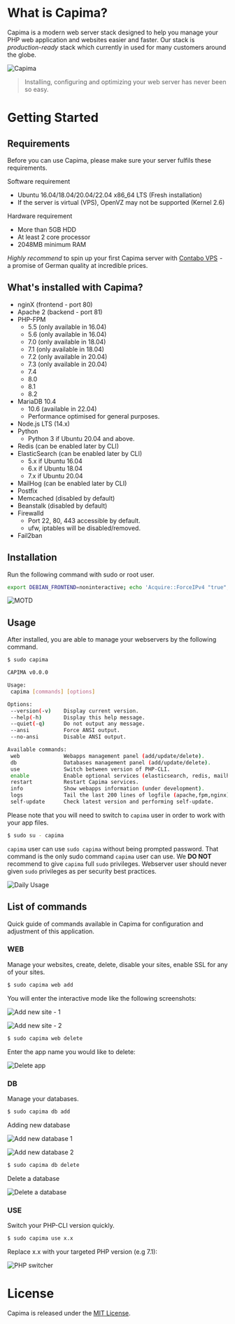 # What is Capima?

Capima is a modern web server stack designed to help you manage your PHP web application and websites easier and faster. Our stack is _production-ready_ stack which currently in used for many customers around the globe.

![Capima](screenshots/capima.png)

> Installing, configuring and optimizing your web server has never been so easy.

# Getting Started

## Requirements

Before you can use Capima, please make sure your server fulfils these requirements.

Software requirement

* Ubuntu 16.04/18.04/20.04/22.04 x86_64 LTS (Fresh installation)
* If the server is virtual (VPS), OpenVZ may not be supported (Kernel 2.6)

Hardware requirement

* More than 5GB HDD
* At least 2 core processor
* 2048MB minimum RAM

*Highly recommend* to spin up your first Capima server with <a href="https://www.jdoqocy.com/click-100471996-12454592" target="_top">Contabo VPS</a><img src="https://www.lduhtrp.net/image-100471996-12454592" width="1" height="1" border="0"/> - a promise of German quality at incredible prices.

## What's installed with Capima?

* nginX (frontend - port 80)
* Apache 2 (backend - port 81)
* PHP-FPM
  * 5.5 (only available in 16.04)
  * 5.6 (only available in 16.04)
  * 7.0 (only available in 18.04)
  * 7.1 (only available in 18.04)
  * 7.2 (only available in 20.04)
  * 7.3 (only available in 20.04)
  * 7.4
  * 8.0
  * 8.1
  * 8.2
* MariaDB 10.4
  * 10.6 (available in 22.04)
  * Performance optimised for general purposes.
* Node.js LTS (14.x)
* Python
  * Python 3 if Ubuntu 20.04 and above.
* Redis (can be enabled later by CLI)
* ElasticSearch (can be enabled later by CLI)
  * 5.x if Ubuntu 16.04
  * 6.x if Ubuntu 18.04
  * 7.x if Ubuntu 20.04
* MailHog (can be enabled later by CLI)
* Postfix
* Memcached (disabled by default)
* Beanstalk (disabled by default)
* Firewalld
  * Port 22, 80, 443 accessible by default.
  * ufw, iptables will be disabled/removed.
* Fail2ban

## Installation

Run the following command with sudo or root user.

```bash
export DEBIAN_FRONTEND=noninteractive; echo 'Acquire::ForceIPv4 "true";' | sudo tee /etc/apt/apt.conf.d/99force-ipv4; sudo apt-get update; sudo apt-get install curl netcat-openbsd ca-certificates wget -y; curl -4 --silent --location https://capima.nntoan.com/files/installers/install.sh | sudo bash -; export DEBIAN_FRONTEND=newt
```

![MOTD](screenshots/capima-motd.png)

## Usage

After installed, you are able to manage your webservers by the following command.

```bash
$ sudo capima

CAPIMA v0.0.0

Usage:
 capima [commands] [options]

Options:
 --version(-v)    Display current version.
 --help(-h)       Display this help message.
 --quiet(-q)      Do not output any message.
 --ansi           Force ANSI output.
 --no-ansi        Disable ANSI output.

Available commands:
 web              Webapps management panel (add/update/delete).
 db               Databases management panel (add/update/delete).
 use              Switch between version of PHP-CLI.
 enable           Enable optional services (elasticsearch, redis, mailhog).
 restart          Restart Capima services.
 info             Show webapps information (under development).
 logs             Tail the last 200 lines of logfile (apache,fpm,nginx).
 self-update      Check latest version and performing self-update.
```

Please note that you will need to switch to `capima` user in order to work with your app files.

```bash
$ sudo su - capima
```

`capima` user can use `sudo capima` without being prompted password. That command is the only sudo command `capima` user can use. We **DO NOT** recommend to give `capima` full `sudo` privileges. Webserver user should never given `sudo` privileges as per security best practices.

![Daily Usage](screenshots/capima-daily-usage.png)

## List of commands

Quick guide of commands available in Capima for configuration and adjustment of this application.

### WEB

Manage your websites, create, delete, disable your sites, enable SSL for any of your sites.

```bash
$ sudo capima web add
```

You will enter the interactive mode like the following screenshots:

![Add new site - 1](screenshots/capima-web-add-1.png)

![Add new site - 2](screenshots/capima-web-add-2.png)

```bash
$ sudo capima web delete
```

Enter the app name you would like to delete:

![Delete app](screenshots/capima-web-del.png)

### DB

Manage your databases.

```bash
$ sudo capima db add
```

Adding new database

![Add new database 1](screenshots/capima-db-add-1.png)

![Add new database 2](screenshots/capima-db-add-2.png)

```bash
$ sudo capima db delete
```

Delete a database

![Delete a database](screenshots/capima-db-del.png)

### USE

Switch your PHP-CLI version quickly.

```bash
$ sudo capima use x.x
```

Replace x.x with your targeted PHP version (e.g 7.1):

![PHP switcher](screenshots/capima-use-php.png)

# License

Capima is released under the [MIT License](LICENSE.md).
